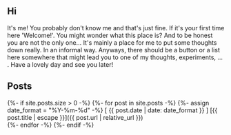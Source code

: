 ## Hi

It's me!
You probably don't know me and that's just fine.
If it's your first time here 'Welcome!'.
You might wonder what this place is?
And to be honest you are not the only one...
It's mainly a place for me to put some thoughts down really.
In an informal way.
Anyways, there should be a button or a list here somewhere that might lead you to one of my thoughts, experiments, ... .
Have a lovely day and see you later!


## Posts

{%- if site.posts.size > 0 -%}
  {%- for post in site.posts -%}
    {%- assign date_format = "%Y-%m-%d" -%}
    [ {{ post.date | date: date_format }} ] [{{ post.title | escape }}]({{ post.url | relative_url }})  
  {%- endfor -%}
{%- endif -%}
